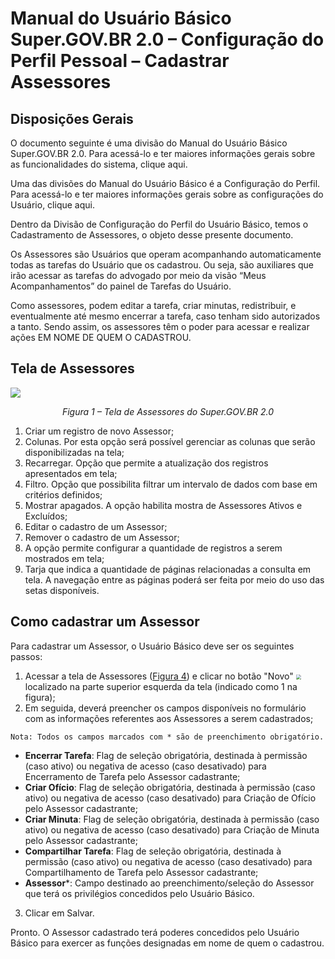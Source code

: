 # Manual do Usuário Básico Super.GOV.BR 2.0 – Configuração do Perfil Pessoal – Cadastrar Assessores 

## Disposições Gerais

O documento seguinte é uma divisão do Manual do Usuário Básico Super.GOV.BR 2.0. Para acessá-lo e ter maiores informações gerais sobre as funcionalidades do sistema, clique aqui.  

Uma das divisões do Manual do Usuário Básico é a Configuração do Perfil. Para acessá-lo e ter maiores informações gerais sobre as configurações do Usuário, clique aqui. 

Dentro da Divisão de Configuração do Perfil do Usuário Básico, temos o Cadastramento de Assessores, o objeto desse presente documento. 

Os Assessores são Usuários que operam acompanhando automaticamente todas as tarefas do Usuário que os cadastrou. Ou seja, são auxiliares que irão acessar as tarefas do advogado por meio da visão “Meus Acompanhamentos” do painel de Tarefas do Usuário. 

Como assessores, podem editar a tarefa, criar minutas, redistribuir, e eventualmente até mesmo encerrar a tarefa, caso tenham sido autorizados a tanto. Sendo assim, os assessores têm o poder para acessar e realizar ações EM NOME DE QUEM O CADASTROU. 

## Tela de Assessores

<img src="../../manual/figuras/Tela_para_Cadastro_Assessores.png"/><p style="text-align: center;">*Figura 1 – Tela de Assessores do Super.GOV.BR 2.0*</p>

1. Criar um registro de novo Assessor;
2. Colunas. Por esta opção será possível gerenciar as colunas que serão disponibilizadas na tela;
3. Recarregar. Opção que permite a atualização dos registros apresentados em tela;
4. Filtro. Opção que possibilita filtrar um intervalo de dados com base em critérios definidos;
5. Mostrar apagados. A opção habilita mostra de Assessores Ativos e Excluídos;
6. Editar o cadastro de um Assessor;
7. Remover o cadastro de um Assessor;
8. A opção permite configurar a quantidade de registros a serem mostrados em tela;
9. Tarja que indica a quantidade de páginas relacionadas a consulta em tela. A navegação entre as páginas poderá ser feita por meio do uso das setas disponíveis.

## Como cadastrar um Assessor

Para cadastrar um Assessor, o Usuário Básico deve ser os seguintes passos:

1. Acessar a tela de Assessores (<ins>Figura 4</ins>) e clicar no botão "Novo" <img src="../../_static/images/Botão de Inclusão (+).png" style="zoom: 50%;"/> localizado na parte superior esquerda da tela (indicado como 1 na figura);
2. Em seguida, deverá preencher os campos disponíveis no formulário com as informações referentes aos Assessores a serem cadastrados;

``` {note}
Nota: Todos os campos marcados com * são de preenchimento obrigatório. 
```

* **Encerrar Tarefa**: Flag de seleção obrigatória, destinada à permissão (caso ativo) ou negativa de acesso (caso desativado) para Encerramento de Tarefa pelo Assessor cadastrante;
* **Criar Ofício**: Flag de seleção obrigatória, destinada à permissão (caso ativo) ou negativa de acesso (caso desativado) para Criação de Ofício pelo Assessor cadastrante;
* **Criar Minuta**: Flag de seleção obrigatória, destinada à permissão (caso ativo) ou negativa de acesso (caso desativado) para Criação de Minuta pelo Assessor cadastrante; 
* **Compartilhar Tarefa**: Flag de seleção obrigatória, destinada à permissão (caso ativo) ou negativa de acesso (caso desativado) para Compartilhamento de Tarefa pelo Assessor cadastrante;
* **Assessor***: Campo destinado ao preenchimento/seleção do Assessor que terá os privilégios concedidos pelo Usuário Básico.

3. Clicar em Salvar.

Pronto. O Assessor cadastrado terá poderes concedidos pelo Usuário Básico para exercer as funções designadas em nome de quem o cadastrou.
